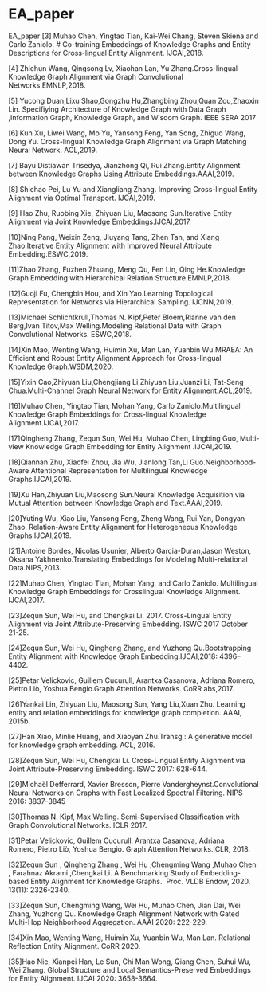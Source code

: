 # EA_paper
EA_paper
[3] Muhao Chen, Yingtao Tian, Kai-Wei Chang, Steven Skiena and Carlo Zaniolo. # Co-training Embeddings of Knowledge Graphs and Entity Descriptions for Cross-lingual Entity Alignment. IJCAI,2018.

[4] Zhichun Wang, Qingsong Lv, Xiaohan Lan, Yu Zhang.Cross-lingual Knowledge Graph Alignment via Graph Convolutional Networks.EMNLP,2018.

[5] Yucong Duan,Lixu Shao,Gongzhu Hu,Zhangbing Zhou,Quan Zou,Zhaoxin Lin. Specifiying Architecture of Knowledge Graph with Data Graph ,Information Graph, Knowledge Graph, and Wisdom Graph. IEEE SERA 2017

[6] Kun Xu, Liwei Wang, Mo Yu, Yansong Feng, Yan Song, Zhiguo Wang, Dong Yu. Cross-lingual Knowledge Graph Alignment via Graph Matching Neural Network. ACL,2019.

[7] Bayu Distiawan Trisedya, Jianzhong Qi, Rui Zhang.Entity Alignment between Knowledge Graphs Using Attribute Embeddings.AAAI,2019.

[8] Shichao Pei, Lu Yu and Xiangliang Zhang. Improving Cross-lingual Entity Alignment via Optimal Transport. IJCAI,2019.

[9] Hao Zhu, Ruobing Xie, Zhiyuan Liu, Maosong Sun.Iterative Entity Alignment via Joint Knowledge Embeddings.IJCAI,2017.

[10]Ning Pang, Weixin Zeng, Jiuyang Tang, Zhen Tan, and Xiang Zhao.Iterative Entity Alignment with Improved Neural Attribute Embedding.ESWC,2019.

[11]Zhao Zhang, Fuzhen Zhuang, Meng Qu, Fen Lin, Qing He.Knowledge Graph Embedding with Hierarchical Relation Structure.EMNLP,2018.

[12]Guoji Fu, Chengbin Hou, and Xin Yao.Learning Topological Representation for Networks via Hierarchical Sampling. IJCNN,2019.

[13]Michael Schlichtkrull,Thomas N. Kipf,Peter Bloem,Rianne van den Berg,Ivan Titov,Max Welling.Modeling Relational Data with Graph Convolutional Networks. ESWC,2018.

[14]Xin Mao, Wenting Wang, Huimin Xu, Man Lan, Yuanbin Wu.MRAEA: An Efficient and Robust Entity Alignment Approach for Cross-lingual Knowledge Graph.WSDM,2020.

[15]Yixin Cao,Zhiyuan Liu,Chengjiang Li,Zhiyuan Liu,Juanzi Li, Tat-Seng Chua.Multi-Channel Graph Neural Network for Entity Alignment.ACL,2019.

[16]Muhao Chen, Yingtao Tian, Mohan Yang, Carlo Zaniolo.Multilingual Knowledge Graph Embeddings for Cross-lingual Knowledge Alignment.IJCAI,2017.

[17]Qingheng Zhang, Zequn Sun, Wei Hu, Muhao Chen, Lingbing Guo, Multi-view Knowledge Graph Embedding for Entity Alignment .IJCAI,2019.

[18]Qiannan Zhu, Xiaofei Zhou, Jia Wu, Jianlong Tan,Li Guo.Neighborhood-Aware Attentional Representation for Multilingual Knowledge Graphs.IJCAI,2019.

[19]Xu Han,Zhiyuan Liu,Maosong Sun.Neural Knowledge Acquisition via Mutual Attention between Knowledge Graph and Text.AAAI,2019.

[20]Yuting Wu, Xiao Liu, Yansong Feng, Zheng Wang, Rui Yan, Dongyan Zhao. Relation-Aware Entity Alignment for Heterogeneous Knowledge Graphs.IJCAI,2019.

[21]Antoine Bordes, Nicolas Usunier, Alberto Garcia-Duran,Jason Weston, Oksana Yakhnenko.Translating Embeddings for Modeling Multi-relational Data.NIPS,2013.

[22]Muhao Chen, Yingtao Tian, Mohan Yang, and Carlo Zaniolo. Multilingual Knowledge Graph Embeddings for Crosslingual Knowledge Alignment. IJCAI,2017.

[23]Zequn Sun, Wei Hu, and Chengkai Li. 2017. Cross-Lingual Entity Alignment via Joint Attribute-Preserving Embedding. ISWC 2017 October 21-25.

[24]Zequn Sun, Wei Hu, Qingheng Zhang, and Yuzhong Qu.Bootstrapping Entity Alignment with Knowledge Graph Embedding.IJCAI,2018: 4396–4402.

[25]Petar Velickovic, Guillem Cucurull, Arantxa Casanova, Adriana Romero, Pietro Liò, Yoshua Bengio.Graph Attention Networks. CoRR abs,2017.

[26]Yankai Lin, Zhiyuan Liu, Maosong Sun, Yang Liu,Xuan Zhu. Learning entity and relation embeddings for knowledge graph completion. AAAI, 2015b.

[27]Han Xiao, Minlie Huang, and Xiaoyan Zhu.Transg : A generative model for knowledge graph embedding. ACL, 2016.

[28]Zequn Sun, Wei Hu, Chengkai Li. Cross-Lingual Entity Alignment via Joint Attribute-Preserving Embedding. ISWC 2017: 628-644.

[29]Michaël Defferrard, Xavier Bresson, Pierre Vandergheynst.Convolutional Neural Networks on Graphs with Fast Localized Spectral Filtering. NIPS 2016: 3837-3845

[30]Thomas N. Kipf, Max Welling. Semi-Supervised Classification with Graph Convolutional Networks. ICLR 2017.

[31]Petar Velickovic, Guillem Cucurull, Arantxa Casanova, Adriana Romero, Pietro Liò, Yoshua Bengio. Graph Attention Networks.ICLR, 2018.

[32]Zequn Sun , Qingheng Zhang , Wei Hu ,Chengming Wang ,Muhao Chen , Farahnaz Akrami ,Chengkai Li. A Benchmarking Study of Embedding-based Entity Alignment for Knowledge Graphs.  Proc. VLDB Endow, 2020. 13(11): 2326-2340.

[33]Zequn Sun, Chengming Wang, Wei Hu, Muhao Chen, Jian Dai, Wei Zhang, Yuzhong Qu. Knowledge Graph Alignment Network with Gated Multi-Hop Neighborhood Aggregation. AAAI 2020: 222-229.

[34]Xin Mao, Wenting Wang, Huimin Xu, Yuanbin Wu, Man Lan. Relational Reflection Entity Alignment. CoRR 2020.

[35]Hao Nie, Xianpei Han, Le Sun, Chi Man Wong, Qiang Chen, Suhui Wu, Wei Zhang. Global Structure and Local Semantics-Preserved Embeddings for Entity Alignment. IJCAI 2020: 3658-3664.
